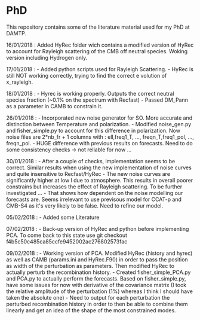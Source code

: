 # PhD
This repository contains some of the literature material used for my PhD at DAMTP.

16/01/2018 : Added HyRec folder wich contains a modified version of HyRec to account for Rayleigh scattering of the CMB off neutral species. Woking version including Hydrogen only. 

17/01/2018 : - Added python scripts used for Rayleigh Scattering. 
             - HyRec is still NOT working correctly, trying to find the correct e volution of x_rayleigh. 

18/01/2018 : - Hyrec is working properly. Outputs the correct neutral species fraction (~0.1% on the spectrum with Recfast)
             - Passed DM_Pann as a parameter in CAMB to constrain it.

26/01/2018 : - Incorporated new noise generator for SO. More accurate and distinction between Temperature and polarization. 
             - Modified noise_gen.py and fisher_simple.py to account for this difference in polarization. Now noise files are 2*nb_fr + 1 columns with : ell,freq1_T, ..., freqn_T,freq1_pol, ..., freqn_pol. 
             - HUGE difference with previous results on forecasts. Need to do some consistency checks -> not reliable for now ...

30/01/2018 : - After a couple of checks, implementation seems to be correct. Similar results when using the new implementation of noise curves and quite insensitive to Recfast/HyRec
             - The new noise curves are significantly higher at low l due to atmosphere. This results in overall poorer constrains but increases the effect of Rayleigh scattering. To be further investigated ...
             - That shows how dependent on the noise modelling our forecasts are. Seems irrelevant to use previsous model for CCAT-p and CMB-S4 as it's very likely to be false. Need to refine our model. 

05/02/2018 : - Added some Literature

07/02/2018 : - Back-up version of HyRec and python before implementing PCA. To come back to this state use git checkout f4b5c50c485ca85ccfe9452002ac276802573fac

09/02/2018 : - Working version of PCA. Modified HyRec (history and hyrec) as well as CAMB (params.ini and HyRec.F90) in order to pass the position as width of the perturbation as parameters. Then modified HyRec to actually perturb the recombination history.
             - Created fisher_simple_PCA.py and PCA.py to actually perform the forecasts. Based on fisher_simple.py, have some issues for now with derivative of the covariance matrix (I took the relative amplitude of the perturbation (1%) whereas I think I should have taken the absolute one)
             - Need to output for each perturbation the perturbed recombination history in order to then be able to combine them linearly and get an idea of the shape of the most constrained modes.
 
            
 
